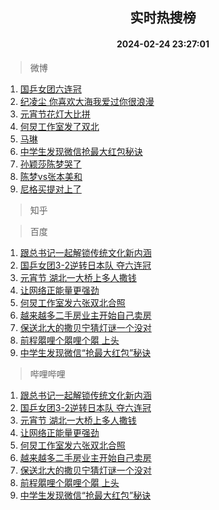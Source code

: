 <div align="center"><h2>实时热搜榜</h2><h4>2024-02-24 23:27:01</h4></div>

> 微博  

1. [国乒女团六连冠](https://s.weibo.com/weibo?q=%23%E5%9B%BD%E4%B9%92%E5%A5%B3%E5%9B%A2%E5%85%AD%E8%BF%9E%E5%86%A0%23&t=31&band_rank=1&Refer=top)<br />
2. [纪凌尘 你喜欢大海我爱过你很浪漫](https://s.weibo.com/weibo?q=%E7%BA%AA%E5%87%8C%E5%B0%98%20%E4%BD%A0%E5%96%9C%E6%AC%A2%E5%A4%A7%E6%B5%B7%E6%88%91%E7%88%B1%E8%BF%87%E4%BD%A0%E5%BE%88%E6%B5%AA%E6%BC%AB&t=31&band_rank=2&Refer=top)<br />
3. [元宵节花灯大比拼](https://s.weibo.com/weibo?q=%23%E5%85%83%E5%AE%B5%E8%8A%82%E8%8A%B1%E7%81%AF%E5%A4%A7%E6%AF%94%E6%8B%BC%23&t=31&band_rank=3&Refer=top)<br />
4. [何炅工作室发了双北](https://s.weibo.com/weibo?q=%23%E4%BD%95%E7%82%85%E5%B7%A5%E4%BD%9C%E5%AE%A4%E5%8F%91%E4%BA%86%E5%8F%8C%E5%8C%97%23&t=31&band_rank=4&Refer=top)<br />
5. [马琳](https://s.weibo.com/weibo?q=%E9%A9%AC%E7%90%B3&t=31&band_rank=5&Refer=top)<br />
6. [中学生发现微信抢最大红包秘诀](https://s.weibo.com/weibo?q=%23%E4%B8%AD%E5%AD%A6%E7%94%9F%E5%8F%91%E7%8E%B0%E5%BE%AE%E4%BF%A1%E6%8A%A2%E6%9C%80%E5%A4%A7%E7%BA%A2%E5%8C%85%E7%A7%98%E8%AF%80%23&t=31&band_rank=6&Refer=top)<br />
7. [孙颖莎陈梦哭了](https://s.weibo.com/weibo?q=%23%E5%AD%99%E9%A2%96%E8%8E%8E%E9%99%88%E6%A2%A6%E5%93%AD%E4%BA%86%23&t=31&band_rank=7&Refer=top)<br />
8. [陈梦vs张本美和](https://s.weibo.com/weibo?q=%23%E9%99%88%E6%A2%A6vs%E5%BC%A0%E6%9C%AC%E7%BE%8E%E5%92%8C%23&t=31&band_rank=8&Refer=top)<br />
9. [尼格买提对上了](https://s.weibo.com/weibo?q=%E5%B0%BC%E6%A0%BC%E4%B9%B0%E6%8F%90%E5%AF%B9%E4%B8%8A%E4%BA%86&t=31&band_rank=9&Refer=top)<br />

> 知乎  


> 百度  

1. [跟总书记一起解锁传统文化新内涵](https://www.baidu.com/s?wd=%E8%B7%9F%E6%80%BB%E4%B9%A6%E8%AE%B0%E4%B8%80%E8%B5%B7%E8%A7%A3%E9%94%81%E4%BC%A0%E7%BB%9F%E6%96%87%E5%8C%96%E6%96%B0%E5%86%85%E6%B6%B5&sa=fyb_news&rsv_dl=fyb_news)<br />
2. [国乒女团3-2逆转日本队 夺六连冠](https://www.baidu.com/s?wd=%E5%9B%BD%E4%B9%92%E5%A5%B3%E5%9B%A23-2%E9%80%86%E8%BD%AC%E6%97%A5%E6%9C%AC%E9%98%9F+%E5%A4%BA%E5%85%AD%E8%BF%9E%E5%86%A0&sa=fyb_news&rsv_dl=fyb_news)<br />
3. [元宵节 湖北一大桥上多人撒钱](https://www.baidu.com/s?wd=%E5%85%83%E5%AE%B5%E8%8A%82+%E6%B9%96%E5%8C%97%E4%B8%80%E5%A4%A7%E6%A1%A5%E4%B8%8A%E5%A4%9A%E4%BA%BA%E6%92%92%E9%92%B1&sa=fyb_news&rsv_dl=fyb_news)<br />
4. [让网络正能量更强劲](https://www.baidu.com/s?wd=%E8%AE%A9%E7%BD%91%E7%BB%9C%E6%AD%A3%E8%83%BD%E9%87%8F%E6%9B%B4%E5%BC%BA%E5%8A%B2&sa=fyb_news&rsv_dl=fyb_news)<br />
5. [何炅工作室发六张双北合照](https://www.baidu.com/s?wd=%E4%BD%95%E7%82%85%E5%B7%A5%E4%BD%9C%E5%AE%A4%E5%8F%91%E5%85%AD%E5%BC%A0%E5%8F%8C%E5%8C%97%E5%90%88%E7%85%A7&sa=fyb_news&rsv_dl=fyb_news)<br />
6. [越来越多二手房业主开始自己卖房](https://www.baidu.com/s?wd=%E8%B6%8A%E6%9D%A5%E8%B6%8A%E5%A4%9A%E4%BA%8C%E6%89%8B%E6%88%BF%E4%B8%9A%E4%B8%BB%E5%BC%80%E5%A7%8B%E8%87%AA%E5%B7%B1%E5%8D%96%E6%88%BF&sa=fyb_news&rsv_dl=fyb_news)<br />
7. [保送北大的撒贝宁猜灯谜一个没对](https://www.baidu.com/s?wd=%E4%BF%9D%E9%80%81%E5%8C%97%E5%A4%A7%E7%9A%84%E6%92%92%E8%B4%9D%E5%AE%81%E7%8C%9C%E7%81%AF%E8%B0%9C%E4%B8%80%E4%B8%AA%E6%B2%A1%E5%AF%B9&sa=fyb_news&rsv_dl=fyb_news)<br />
8. [前程朤哩个朤哩个朤 上头](https://www.baidu.com/s?wd=%E5%89%8D%E7%A8%8B%E6%9C%A4%E5%93%A9%E4%B8%AA%E6%9C%A4%E5%93%A9%E4%B8%AA%E6%9C%A4+%E4%B8%8A%E5%A4%B4&sa=fyb_news&rsv_dl=fyb_news)<br />
9. [中学生发现微信“抢最大红包”秘诀](https://www.baidu.com/s?wd=%E4%B8%AD%E5%AD%A6%E7%94%9F%E5%8F%91%E7%8E%B0%E5%BE%AE%E4%BF%A1%E2%80%9C%E6%8A%A2%E6%9C%80%E5%A4%A7%E7%BA%A2%E5%8C%85%E2%80%9D%E7%A7%98%E8%AF%80&sa=fyb_news&rsv_dl=fyb_news)<br />

> 哔哩哔哩  

1. [跟总书记一起解锁传统文化新内涵](https://www.baidu.com/s?wd=%E8%B7%9F%E6%80%BB%E4%B9%A6%E8%AE%B0%E4%B8%80%E8%B5%B7%E8%A7%A3%E9%94%81%E4%BC%A0%E7%BB%9F%E6%96%87%E5%8C%96%E6%96%B0%E5%86%85%E6%B6%B5&sa=fyb_news&rsv_dl=fyb_news)<br />
2. [国乒女团3-2逆转日本队 夺六连冠](https://www.baidu.com/s?wd=%E5%9B%BD%E4%B9%92%E5%A5%B3%E5%9B%A23-2%E9%80%86%E8%BD%AC%E6%97%A5%E6%9C%AC%E9%98%9F+%E5%A4%BA%E5%85%AD%E8%BF%9E%E5%86%A0&sa=fyb_news&rsv_dl=fyb_news)<br />
3. [元宵节 湖北一大桥上多人撒钱](https://www.baidu.com/s?wd=%E5%85%83%E5%AE%B5%E8%8A%82+%E6%B9%96%E5%8C%97%E4%B8%80%E5%A4%A7%E6%A1%A5%E4%B8%8A%E5%A4%9A%E4%BA%BA%E6%92%92%E9%92%B1&sa=fyb_news&rsv_dl=fyb_news)<br />
4. [让网络正能量更强劲](https://www.baidu.com/s?wd=%E8%AE%A9%E7%BD%91%E7%BB%9C%E6%AD%A3%E8%83%BD%E9%87%8F%E6%9B%B4%E5%BC%BA%E5%8A%B2&sa=fyb_news&rsv_dl=fyb_news)<br />
5. [何炅工作室发六张双北合照](https://www.baidu.com/s?wd=%E4%BD%95%E7%82%85%E5%B7%A5%E4%BD%9C%E5%AE%A4%E5%8F%91%E5%85%AD%E5%BC%A0%E5%8F%8C%E5%8C%97%E5%90%88%E7%85%A7&sa=fyb_news&rsv_dl=fyb_news)<br />
6. [越来越多二手房业主开始自己卖房](https://www.baidu.com/s?wd=%E8%B6%8A%E6%9D%A5%E8%B6%8A%E5%A4%9A%E4%BA%8C%E6%89%8B%E6%88%BF%E4%B8%9A%E4%B8%BB%E5%BC%80%E5%A7%8B%E8%87%AA%E5%B7%B1%E5%8D%96%E6%88%BF&sa=fyb_news&rsv_dl=fyb_news)<br />
7. [保送北大的撒贝宁猜灯谜一个没对](https://www.baidu.com/s?wd=%E4%BF%9D%E9%80%81%E5%8C%97%E5%A4%A7%E7%9A%84%E6%92%92%E8%B4%9D%E5%AE%81%E7%8C%9C%E7%81%AF%E8%B0%9C%E4%B8%80%E4%B8%AA%E6%B2%A1%E5%AF%B9&sa=fyb_news&rsv_dl=fyb_news)<br />
8. [前程朤哩个朤哩个朤 上头](https://www.baidu.com/s?wd=%E5%89%8D%E7%A8%8B%E6%9C%A4%E5%93%A9%E4%B8%AA%E6%9C%A4%E5%93%A9%E4%B8%AA%E6%9C%A4+%E4%B8%8A%E5%A4%B4&sa=fyb_news&rsv_dl=fyb_news)<br />
9. [中学生发现微信“抢最大红包”秘诀](https://www.baidu.com/s?wd=%E4%B8%AD%E5%AD%A6%E7%94%9F%E5%8F%91%E7%8E%B0%E5%BE%AE%E4%BF%A1%E2%80%9C%E6%8A%A2%E6%9C%80%E5%A4%A7%E7%BA%A2%E5%8C%85%E2%80%9D%E7%A7%98%E8%AF%80&sa=fyb_news&rsv_dl=fyb_news)<br />
